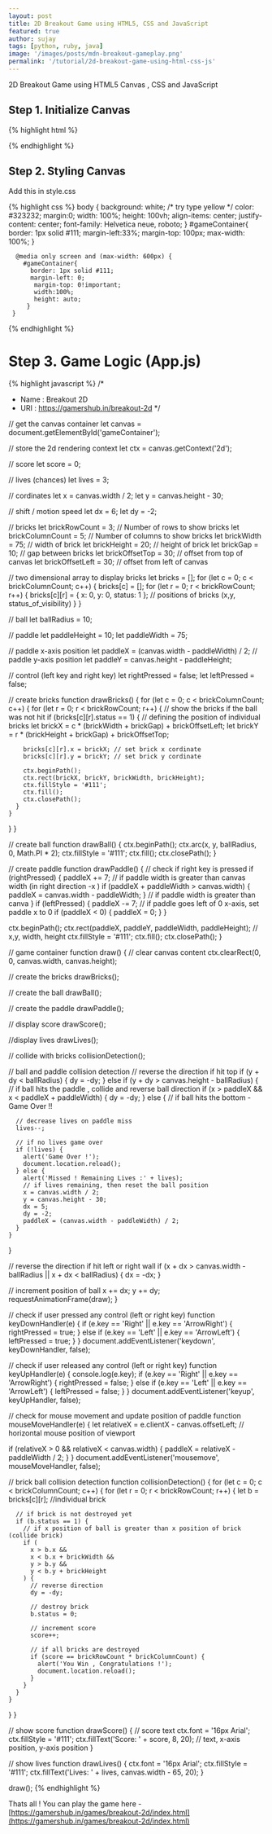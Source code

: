 ```yaml
---
layout: post
title: 2D Breakout Game using HTML5, CSS and JavaScript
featured: true
author: sujay
tags: [python, ruby, java]
image: '/images/posts/mdn-breakout-gameplay.png'
permalink: '/tutorial/2d-breakout-game-using-html-css-js'
---
```



2D Breakout Game using HTML5 Canvas , CSS and JavaScript

## Step 1. Initialize Canvas

{% highlight html %}
<html>
  <head>
    <title>Gamershub - Breakout 2D</title>
    <link rel="stylesheet" type="text/css" href="style.css"/>
   </head>
  <body>
     <canvas id="gameContainer" width="480" height="320"></canvas>
    <script src="app.js"></script>
  </body>
</html>
{% endhighlight %}

## Step 2. Styling Canvas

Add this in style.css

{% highlight css %}
      body {
        background: white; /* try type yellow */
        color: #323232;
        margin:0;
        width: 100%;
        height: 100vh;
        align-items: center;
        justify-content: center;
        font-family: Helvetica neue, roboto;
      }
      #gameContainer{
          border: 1px solid #111;
          margin-left:33%;
          margin-top: 100px;
          max-width: 100%;
      }


      @media only screen and (max-width: 600px) {
        #gameContainer{
          border: 1px solid #111;
          margin-left: 0;
           margin-top: 0!important;
           width:100%;
           height: auto;
         }
     }
{% endhighlight %}

# Step 3. Game Logic (App.js)

{% highlight javascript %}
/*
* Name : Breakout 2D
* URI : https://gamershub.in/breakout-2d
*/


// get the canvas container
let canvas = document.getElementById('gameContainer');

// store the 2d rendering context
let ctx = canvas.getContext('2d');

// score
let score = 0;

// lives (chances)
let lives = 3;

// cordinates
let x = canvas.width / 2;
let y = canvas.height - 30;

// shift / motion speed
let dx = 6;
let dy = -2;

// bricks
let brickRowCount = 3; // Number of rows to show bricks
let brickColumnCount = 5; // Number of columns to show bricks
let brickWidth = 75; // width of brick
let brickHeight = 20; // height of brick
let brickGap = 10; // gap between bricks
let brickOffsetTop = 30; // offset from top of canvas
let brickOffsetLeft = 30; // offset from left of canvas

// two dimensional array to display bricks
let bricks = [];
for (let c = 0; c < brickColumnCount; c++) {
  bricks[c] = [];
  for (let r = 0; r < brickRowCount; r++) {
    bricks[c][r] = { x: 0, y: 0, status: 1 }; // positions of bricks (x,y, status_of_visibility)
  }
}

// ball
let ballRadius = 10;

// paddle
let paddleHeight = 10;
let paddleWidth = 75;

// paddle x-axis position
let paddleX = (canvas.width - paddleWidth) / 2;
// paddle y-axis position
let paddleY = canvas.height - paddleHeight;

// control (left key and right key)
let rightPressed = false;
let leftPressed = false;

// create bricks
function drawBricks() {
  for (let c = 0; c < brickColumnCount; c++) {
    for (let r = 0; r < brickRowCount; r++) {
      // show the bricks if the ball was not hit
      if (bricks[c][r].status == 1) {
        // defining the position of individual bricks
        let brickX = c * (brickWidth + brickGap) + brickOffsetLeft;
        let brickY = r * (brickHeight + brickGap) + brickOffsetTop;

        bricks[c][r].x = brickX; // set brick x cordinate
        bricks[c][r].y = brickY; // set brick y cordinate

        ctx.beginPath();
        ctx.rect(brickX, brickY, brickWidth, brickHeight);
        ctx.fillStyle = '#111';
        ctx.fill();
        ctx.closePath();
      }
    }
  }
}

// create ball
function drawBall() {
  ctx.beginPath();
  ctx.arc(x, y, ballRadius, 0, Math.PI * 2);
  ctx.fillStyle = '#111';
  ctx.fill();
  ctx.closePath();
}

// create paddle
function drawPaddle() {
  // check if right key is pressed
  if (rightPressed) {
    paddleX += 7;
    // if paddle width is greater than canvas width (in right direction -x )
    if (paddleX + paddleWidth > canvas.width) {
      paddleX = canvas.width - paddleWidth;
    }
    // if paddle width is greater than canva
  }
  if (leftPressed) {
    paddleX -= 7;
    // if paddle goes left of 0 x-axis, set paddle x to 0
    if (paddleX < 0) {
      paddleX = 0;
    }
  }

  ctx.beginPath();
  ctx.rect(paddleX, paddleY, paddleWidth, paddleHeight); // x,y, width, height
  ctx.fillStyle = '#111';
  ctx.fill();
  ctx.closePath();
}

// game container
function draw() {
  // clear canvas content
  ctx.clearRect(0, 0, canvas.width, canvas.height);

  // create the bricks
  drawBricks();

  // create the ball
  drawBall();

  // create the paddle
  drawPaddle();

  // display score
  drawScore();

  //display lives
  drawLives();

  // collide with bricks
  collisionDetection();

  // ball and paddle collision detection
  // reverse the direction if hit top
  if (y + dy < ballRadius) {
    dy = -dy;
  } else if (y + dy > canvas.height - ballRadius) {
    // if ball hits the paddle , collide and reverse ball direction
    if (x > paddleX && x < paddleX + paddleWidth) {
      dy = -dy;
    } else {
      // if ball hits the bottom - Game Over !!

      // decrease lives on paddle miss
      lives--;

      // if no lives game over
      if (!lives) {
        alert('Game Over !');
        document.location.reload();
      } else {
        alert('Missed ! Remaining Lives :' + lives);
        // if lives remaining, then reset the ball position
        x = canvas.width / 2;
        y = canvas.height - 30;
        dx = 5;
        dy = -2;
        paddleX = (canvas.width - paddleWidth) / 2;
      }
    }
  }

  // reverse the direction if hit  left or right wall
  if (x + dx > canvas.width - ballRadius || x + dx < ballRadius) {
    dx = -dx;
  }

  // increment position of ball
  x += dx;
  y += dy;
  requestAnimationFrame(draw);
}

// check if user pressed any control (left or right key)
function keyDownHandler(e) {
  if (e.key == 'Right' || e.key == 'ArrowRight') {
    rightPressed = true;
  } else if (e.key == 'Left' || e.key == 'ArrowLeft') {
    leftPressed = true;
  }
}
document.addEventListener('keydown', keyDownHandler, false);

// check if user released any control (left or right key)
function keyUpHandler(e) {
  console.log(e.key);
  if (e.key == 'Right' || e.key == 'ArrowRight') {
    rightPressed = false;
  } else if (e.key == 'Left' || e.key == 'ArrowLeft') {
    leftPressed = false;
  }
}
document.addEventListener('keyup', keyUpHandler, false);

// check for mouse movement and update position of paddle
function mouseMoveHandler(e) {
  let relativeX = e.clientX - canvas.offsetLeft; // horizontal mouse position of viewport

  if (relativeX > 0 && relativeX < canvas.width) {
    paddleX = relativeX - paddleWidth / 2;
  }
}
document.addEventListener('mousemove', mouseMoveHandler, false);

// brick ball collision detection
function collisionDetection() {
  for (let c = 0; c < brickColumnCount; c++) {
    for (let r = 0; r < brickRowCount; r++) {
      let b = bricks[c][r]; //individual brick

      // if brick is not destroyed yet
      if (b.status == 1) {
        // if x position of ball is greater than x position of brick (collide brick)
        if (
          x > b.x &&
          x < b.x + brickWidth &&
          y > b.y &&
          y < b.y + brickHeight
        ) {
          // reverse direction
          dy = -dy;

          // destroy brick
          b.status = 0;

          // increment score
          score++;

          // if all bricks are destroyed
          if (score == brickRowCount * brickColumnCount) {
            alert('You Win , Congratulations !');
            document.location.reload();
          }
        }
      }
    }
  }
}

// show score
function drawScore() {
  // score text
  ctx.font = '16px Arial';
  ctx.fillStyle = '#111';
  ctx.fillText('Score: ' + score, 8, 20); // text, x-axis position, y-axis position
}

// show lives
function drawLives() {
  ctx.font = '16px Arial';
  ctx.fillStyle = '#111';
  ctx.fillText('Lives: ' + lives, canvas.width - 65, 20);
}

draw();
{% endhighlight %}

Thats all ! You can play the game here - [https://gamershub.in/games/breakout-2d/index.html](https://gamershub.in/games/breakout-2d/index.html)
